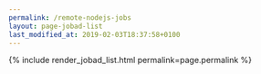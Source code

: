 ```yaml
---
permalink: /remote-nodejs-jobs
layout: page-jobad-list
last_modified_at: 2019-02-03T18:37:58+0100
---
```

{% include render_jobad_list.html permalink=page.permalink %}
